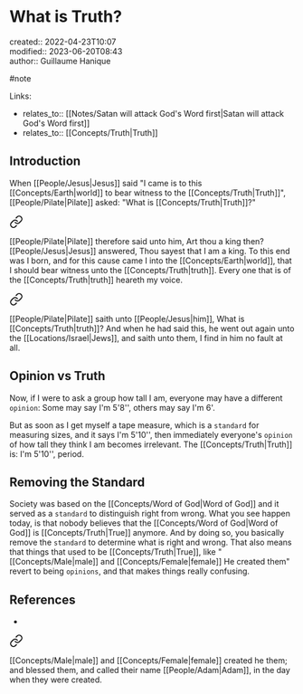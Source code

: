 # What is Truth?

created:: 2022-04-23T10:07  
modified:: 2023-06-20T08:43  
author:: Guillaume Hanique

#note

Links:

- relates_to:: [[Notes/Satan will attack God's Word first\|Satan will attack God's Word first]]
- relates_to:: [[Concepts/Truth\|Truth]]

## Introduction

When [[People/Jesus\|Jesus]] said "I came is to this [[Concepts/Earth\|world]] to bear witness to the [[Concepts/Truth\|Truth]]", [[People/Pilate\|Pilate]] asked: "What is [[Concepts/Truth\|Truth]]?"


<div class="transclusion internal-embed is-loaded"><a class="markdown-embed-link" href="/scripture/kjv/john-kjv/john-18-kjv/john-18-37-kjv/" aria-label="Open link"><svg xmlns="http://www.w3.org/2000/svg" width="24" height="24" viewBox="0 0 24 24" fill="none" stroke="currentColor" stroke-width="2" stroke-linecap="round" stroke-linejoin="round" class="svg-icon lucide-link"><path d="M10 13a5 5 0 0 0 7.54.54l3-3a5 5 0 0 0-7.07-7.07l-1.72 1.71"></path><path d="M14 11a5 5 0 0 0-7.54-.54l-3 3a5 5 0 0 0 7.07 7.07l1.71-1.71"></path></svg></a><div class="markdown-embed">



[[People/Pilate\|Pilate]] therefore said unto him, Art thou a king then? [[People/Jesus\|Jesus]] answered, Thou sayest that I am a king. To this end was I born, and for this cause came I into the [[Concepts/Earth\|world]], that I should bear witness unto the [[Concepts/Truth\|truth]]. Every one that is of the [[Concepts/Truth\|truth]] heareth my voice.


</div></div>
  

<div class="transclusion internal-embed is-loaded"><a class="markdown-embed-link" href="/scripture/kjv/john-kjv/john-18-kjv/john-18-38-kjv/" aria-label="Open link"><svg xmlns="http://www.w3.org/2000/svg" width="24" height="24" viewBox="0 0 24 24" fill="none" stroke="currentColor" stroke-width="2" stroke-linecap="round" stroke-linejoin="round" class="svg-icon lucide-link"><path d="M10 13a5 5 0 0 0 7.54.54l3-3a5 5 0 0 0-7.07-7.07l-1.72 1.71"></path><path d="M14 11a5 5 0 0 0-7.54-.54l-3 3a5 5 0 0 0 7.07 7.07l1.71-1.71"></path></svg></a><div class="markdown-embed">



[[People/Pilate\|Pilate]] saith unto [[People/Jesus\|him]], What is [[Concepts/Truth\|truth]]? And when he had said this, he went out again unto the [[Locations/Israel\|Jews]], and saith unto them, I find in him no fault at all.


</div></div>


## Opinion vs Truth

Now, if I were to ask a group how tall I am, everyone may have a different `opinion`: Some may say I'm 5'8'', others may say I'm 6'.

But as soon as I get myself a tape measure, which is a `standard` for measuring sizes, and it says I'm 5'10'', then immediately everyone's `opinion` of how tall they think I am becomes irrelevant. The [[Concepts/Truth\|Truth]] is: I'm 5'10'', period.

## Removing the Standard

Society was based on the [[Concepts/Word of God\|Word of God]] and it served as a `standard` to distinguish right from wrong. What you see happen today, is that nobody believes that the [[Concepts/Word of God\|Word of God]] is [[Concepts/Truth\|True]] anymore. And by doing so, you basically remove the `standard` to determine what is right and wrong. That also means that things that used to be [[Concepts/Truth\|True]], like "[[Concepts/Male\|male]] and [[Concepts/Female\|female]] He created them" revert to being `opinions`, and that makes things really confusing.

## References

- 
<div class="transclusion internal-embed is-loaded"><a class="markdown-embed-link" href="/scripture/kjv/genesis-kjv/genesis-5-kjv/genesis-5-2-kjv/" aria-label="Open link"><svg xmlns="http://www.w3.org/2000/svg" width="24" height="24" viewBox="0 0 24 24" fill="none" stroke="currentColor" stroke-width="2" stroke-linecap="round" stroke-linejoin="round" class="svg-icon lucide-link"><path d="M10 13a5 5 0 0 0 7.54.54l3-3a5 5 0 0 0-7.07-7.07l-1.72 1.71"></path><path d="M14 11a5 5 0 0 0-7.54-.54l-3 3a5 5 0 0 0 7.07 7.07l1.71-1.71"></path></svg></a><div class="markdown-embed">



[[Concepts/Male\|male]] and [[Concepts/Female\|female]] created he them; and blessed them, and called their name [[People/Adam\|Adam]], in the day when they were created.


</div></div>

